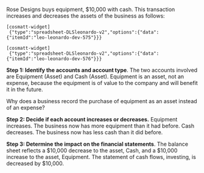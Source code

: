 Rose Designs buys equipment, $10,000 with cash. This transaction increases and decreases the assets of the business as follows:

```
[cosmatt-widget]
 {"type":"spreadsheet-DLSleonardo-v2","options":{"data":{"itemId":"leo-leonardo-dev-575"}}} 
```

```
[cosmatt-widget]
 {"type":"spreadsheet-DLSleonardo-v2","options":{"data":{"itemId":"leo-leonardo-dev-576"}}} 
```

**Step 1: Identify the accounts and account type**. The two accounts involved are Equipment (Asset) and Cash (Asset). Equipment is an asset, not an expense, because the equipment is of value to the company and will benefit it in the future.

Why does a business record the purchase of equipment as an asset instead of an expense?

**Step 2: Decide if each account increases or decreases.** Equipment increases. The business now has more equipment than it had before. Cash decreases. The business now has less cash than it did before.

**Step 3: Determine the impact on the financial statements**. The balance sheet reflects a $10,000 decrease to the asset, Cash, and a $10,000 increase to the asset, Equipment. The statement of cash flows, investing, is decreased by $10,000.
